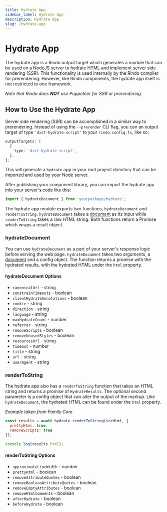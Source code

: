 ```yaml
---
title: Hydrate App
sidebar_label: Hydrate App
description: Hydrate App
slug: /hydrate-app
---
```


# Hydrate App

The hydrate app is a Rindo output target which generates a module that can be
used on a NodeJS server to hydrate HTML and implement server side rendering (SSR).
This functionality is used internally by the Rindo compiler for
prerendering. However, like Rindo components, the hydrate app itself is not
restricted to one framework.

_Note that Rindo does **NOT** use Puppeteer for SSR or prerendering._

## How to Use the Hydrate App

Server side rendering (SSR) can be accomplished in a similar way to
prerendering. Instead of using the `--prerender` CLI flag, you can an output
target of type `'dist-hydrate-script'` to your `rindo.config.ts`, like so:

```ts
outputTargets: [
  {
    type: 'dist-hydrate-script',
  },
];
```

This will generate a `hydrate` app in your root project directory that can be
imported and used by your Node server.

After publishing your component library, you can import the hydrate app into
your server's code like this:

```javascript
import { hydrateDocument } from 'yourpackage/hydrate';
```

The hydrate app module exports two functions, `hydrateDocument` and
`renderToString`. `hydrateDocument` takes a
[document](https://developer.mozilla.org/en-US/docs/Web/API/HTMLDocument) as
its input while `renderToString` takes a raw HTML string. Both functions return
a Promise which wraps a result object.

### hydrateDocument

You can use `hydrateDocument` as a part of your server's response logic before
serving the web page. `hydrateDocument` takes two arguments, a
[document](https://developer.mozilla.org/en-US/docs/Web/API/HTMLDocument) and a
config object. The function returns a promise with the hydrated results, with
the hydrated HTML under the `html` property.

#### hydrateDocument Options

  - `canonicalUrl` - string
  - `constrainTimeouts` - boolean
  - `clientHydrateAnnotations` - boolean
  - `cookie` - string
  - `direction` - string
  - `language` - string
  - `maxHydrateCount` - number
  - `referrer` - string
  - `removeScripts` - boolean
  - `removeUnusedStyles` - boolean
  - `resourcesUrl` - string
  - `timeout` - number
  - `title` - string
  - `url` - string
  - `userAgent` - string

### renderToString

The hydrate app also has a `renderToString` function that takes an HTML string
and returns a promise of `HydrateResults`. The optional second parameter is a
config object that can alter the output of the markup. Like `hydrateDocument`,
the hydrated HTML can be found under the `html` property.

*Example taken from Family Core*

```javascript
const results = await hydrate.renderToString(srcHtml, {
  prettyHtml: true,
  removeScripts: true
});

console.log(results.html);
```

#### renderToString Options

  - `approximateLineWidth` - number
  - `prettyHtml` - boolean
  - `removeAttributeQuotes` - boolean
  - `removeBooleanAttributeQuotes` - boolean
  - `removeEmptyAttributes` - boolean
  - `removeHtmlComments` - boolean
  - `afterHydrate` - boolean
  - `beforeHydrate` - boolean
